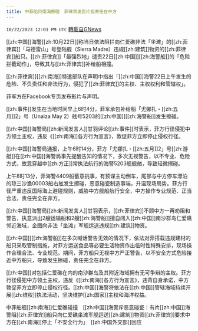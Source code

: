 ```yaml
---
title: 中菲船只南海擦碰　菲律宾发影片指责任在中方
---
```

`10/22/2023 12:01 PM UTC` [轉載自GNews](https://gnews.org/articles/1866809)

[[zh:中国]]海警[[zh:10月22日]]称当日依法阻拦向仁爱礁非法「坐滩」的[[zh:菲律宾]]「马德雷山」号登陆舰（Sierra Madre）违规[[zh:建筑]]物资的[[zh:菲律宾]]船只。[[zh:菲律宾]]「最强烈地」谴责22日[[zh:中国]][[zh:海警船]]的「危险拦截动作」，导致其与[[zh:菲律宾]]补给船相撞。

[[zh:菲律宾]][[zh:南海]]特遣部队在声明中指出「[[zh:中国]]海警22日上午发生的危险、不负责任和非法行为，侵犯了[[zh:菲律宾]]的主权、主权权利和管辖权」。

菲军方在Facebook专页发布影片与声明。

[[zh:事件]]发生在当地时间早上6时4分，菲军承包补给船「尤娜扎・[[zh:五月]]2」号（Unaiza May 2）舷号5203的[[zh:中国]][[zh:海警船]]发生擦碰。

[[zh:中国]]海警局[[zh:新闻发言人]]甘羽评论[[zh:事件]]时表示，菲方行径侵犯中方领土主权，违反《[[zh:南海]]各方行为宣言》，敦促菲方立即停止侵权行径。

[[zh:中国]]海警局通报，上午6时14分，菲方「尤娜扎・[[zh:五月]]2」号[[zh:游艇]]在[[zh:中国]]海警局事先提醒告知的情况下，多次无视警告，以不专业、危险方式，故意穿越中[[zh:方正]]常执法航行的海警5203舰舰艏，导致轻微擦碰。

上午8时13分，菲海警4409船蓄意挑事，有预谋主动倒车，尾部与中方停车漂泊的琼三沙渔00003船右舷发生擦碰，恶意碰瓷制造事端，升温现场局势。菲方行径严重违反国际海上避碰规则，威胁中方舰船航行安全，中方操作专业规范、正当合法，责任完全在菲方。

[[zh:中国]]海警局[[zh:新闻发言人]]甘羽表示，[[zh:菲律宾]]不顾中方一再劝阻和警告，执意派出2艘运输船和2艘[[zh:海警船]]擅自闯入[[zh:中国]]南沙群岛仁爱礁邻近海域，企图向非法「坐滩」军舰运送违规[[zh:建筑]]物资。

[[zh:中国]][[zh:海警船]]在多次喊话警告无效的情况下，依法对菲搭载违规建材的船只采取管制措施，对菲方运送食品等必要生活物资作出临时性特殊安排，现场操作合理合法、专业规范。期间，菲方船只无视中方严正警告，以不安全方式危险接近中方船只，导致发生擦碰，责任完全在菲方。

[[zh:中国]]对包括仁爱礁在内的南沙群岛及其附近海域拥有无可争辩的主权。菲方行径侵犯中方领土主权，违反《[[zh:南海]]各方行为宣言》，违背自身承诺，中方敦促菲方立即停止侵权行径。[[zh:中国]]海警将依法在[[zh:中国]]管辖海域持续开展[[zh:维权]]执法活动，坚决维护[[zh:国家]]主权和海洋权益。

中菲船舰[[zh:南海]]仁爱礁碰撞　[[zh:中国]]海警斥恶意碰瓷｜有片[[zh:中国]]海警阻[[zh:菲律宾]]船只向仁爱礁坐滩军舰运送[[zh:建筑]]物资[[zh:菲律宾]]要求中方在[[zh:南海]]停止「不安全行为」　[[zh:中国外交部]]回应
